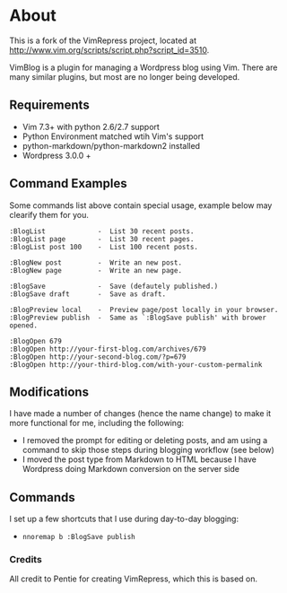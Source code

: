 # About

This is a fork of the VimRepress project, located at http://www.vim.org/scripts/script.php?script_id=3510.

VimBlog is a plugin for managing a Wordpress blog using Vim. There are many similar plugins, but most are no longer being developed.

## Requirements

- Vim 7.3+ with python 2.6/2.7 support 
- Python Environment matched wtih Vim's support 
- python-markdown/python-markdown2 installed 
- Wordpress 3.0.0 +

## Command Examples

Some commands list above contain special usage, example below may clearify them for you. 


    :BlogList             -  List 30 recent posts. 
    :BlogList page        -  List 30 recent pages. 
    :BlogList post 100    -  List 100 recent posts. 

    :BlogNew post         -  Write an new post. 
    :BlogNew page         -  Write an new page. 

    :BlogSave             -  Save (defautely published.) 
    :BlogSave draft       -  Save as draft. 

    :BlogPreview local    -  Preview page/post locally in your browser. 
    :BlogPreview publish  -  Same as `:BlogSave publish' with brower opened. 

    :BlogOpen 679 
    :BlogOpen http://your-first-blog.com/archives/679 
    :BlogOpen http://your-second-blog.com/?p=679 
    :BlogOpen http://your-third-blog.com/with-your-custom-permalink 

## Modifications

I have made a number of changes (hence the name change) to make it more functional for me, including the following:

- I removed the prompt for editing or deleting posts, and am using a command to skip those steps during blogging workflow (see below)
- I moved the post type from Markdown to HTML because I have Wordpress doing Markdown conversion on the server side

## Commands

I set up a few shortcuts that I use during day-to-day blogging:

-  <code>nnoremap <leader>b :BlogSave publish<CR></code>

### Credits

All credit to Pentie for creating VimRepress, which this is based on.
